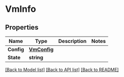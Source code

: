 # VmInfo

## Properties

Name | Type | Description | Notes
------------ | ------------- | ------------- | -------------
**Config** | [**VmConfig**](VmConfig.md) |  | 
**State** | **string** |  | 

[[Back to Model list]](../README.md#documentation-for-models) [[Back to API list]](../README.md#documentation-for-api-endpoints) [[Back to README]](../README.md)


